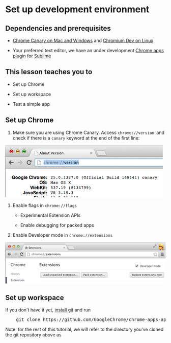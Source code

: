 # Set up development environment

## Dependencies and prerequisites

* [Chrome Canary on Mac and Windows](https://tools.google.com/dlpage/chromesxs) and [Chromium Dev on Linux](http://www.chromium.org/getting-involved/dev-channel#TOC-Linux)

* Your preferred text editor, we have an under development [Chrome apps plugin](http://chrome-api.storage.googleapis.com/index.html) for [Sublime](http://www.sublimetext.com)

## This lesson teaches you to

* Set up Chrome

* Set up workspace

* Test a simple app

## Set up Chrome

1. Make sure you are using Chrome Canary. Access 
`chrome://version
`and check if there is a `canary` keyword at the end of the first line:

![Checking Chrome version](imgs/screenshot1.png)

1. Enable flags in `chrome://flags`

    * Experimental Extension APIs

    * Enable debugging for packed apps

1. Enable Developer mode in `chrome://extensions
`

![Enabling developer mode](imgs/screenshot2.png)

## Set up workspace

If you don't have it yet, [install git](https://help.github.com/articles/set-up-git) and run 

<pre>
    git clone https://github.com/GoogleChrome/chrome-apps-appcelerated-tutorial
</pre>

Note: for the rest of this tutorial, we will refer to the directory you've cloned the git repository above as <tutorial>

